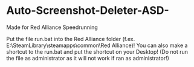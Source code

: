 # Auto-Screenshot-Deleter-ASD-
Made for Red Alliance Speedrunning

Put the file run.bat into the Red Alliance folder (f.ex. E:\SteamLibrary\steamapps\common\Red Alliance)! You can also make a shortcut to the run.bat and put the shortcut on your Desktop! (Do not run the file as administrator as it will not work if ran as administrator!)

